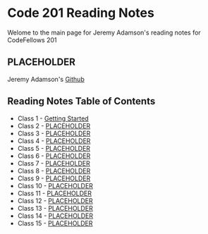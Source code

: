 # Code 201 Reading Notes

Welome to the main page for Jeremy Adamson's reading notes for CodeFellows 201

## **PLACEHOLDER**

Jeremy Adamson's [Github](https://github.com/jeremy-adamson/)

## **Reading Notes Table of Contents**

[//]: # (Fill in titles for the placeholders listed below after each reading)

* Class 1 - [Getting Started](session/class_01.md)
* Class 2 - [PLACEHOLDER](session/class_02.md)
* Class 3 - [PLACEHOLDER](session/class_03.md)
* Class 4 - [PLACEHOLDER](session/class_04.md)
* Class 5 - [PLACEHOLDER](session/class_05.md)
* Class 6 - [PLACEHOLDER](session/class_06.md)
* Class 7 - [PLACEHOLDER](session/class_07.md)
* Class 8 - [PLACEHOLDER](session/class_08.md)
* Class 9 - [PLACEHOLDER](session/class_09.md)
* Class 10 - [PLACEHOLDER](session/class_10.md)
* Class 11 - [PLACEHOLDER](session/class_11.md)
* Class 12 - [PLACEHOLDER](session/class_12.md)
* Class 13 - [PLACEHOLDER](session/class_13.md)
* Class 14 - [PLACEHOLDER](session/class_14.md)
* Class 15 - [PLACEHOLDER](session/class_15.md)
